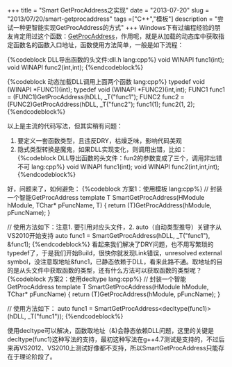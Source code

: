 +++
title = "Smart GetProcAddress之实现"
date = "2013-07-20"
slug = "2013/07/20/smart-getprocaddress"
tags =["C++","模板"]
description = "尝试一种更智能实现GetProcAddress的方式"
+++
Windows下有过编程经验的朋友肯定用过这个函数：[GetProcAddress][1]，作用呢，就是从加载的动态库中获取指定函数名的函数入口地址，函数使用方法简单，一般是如下流程：


{%codeblock DLL导出函数的头文件:dll.h lang:cpp%}
void WINAPI func1(int);
void WINAPI func2(int,int);
{%endcodeblock%}


{%codeblock 动态加载DLL调用上面两个函数 lang:cpp%}
typedef void (WINAPI *FUNC1)(int);
typedef void (WINAPI *FUNC2)(int,int);
FUNC1 func1 = (FUNC1)GetProcAddress(hDLL, _T("func1");
FUNC2 func2 = (FUNC2)GetProcAddress(hDLL, _T("func2");
func1(1);
func2(1, 2);
{%endcodeblock%}

以上是主流的代码写法，但其实稍有问题：
1. 要定义一套函数类型，且违反DRY，枯燥乏味，影响代码美观
2. 隐式类型转换是魔鬼，如果DLL实现变化，则调用出错，比如：
{%codeblock DLL导出函数的头文件：fun2的参数变成了三个，调用非出错不可 lang:cpp%}
void WINAPI func1(int);
void WINAPI func2(int,int,int);
{%endcodeblock%}

好，问题来了，如何避免：
{%codeblock 方案1：使用模板 lang:cpp%}
// 封装一个智能GetProcAddress
template<typename T>
T SmartGetProcAddress(HModule hModule, TChar* pFuncName, T)
{
    return (T)GetProcAddress(hModule, pFuncName);
}

// 使用方法如下：注意1. 要引用对应头文件，2. auto（自动类型推导）关键字从VS2010开始支持
auto func1 = SmartGetProcAddress(hDLL, _T("func1"), &func1);
{%endcodeblock%}
看起来我们解决了DRY问题，也不用写繁琐的typedef了，于是我们开始Build，很快你就发现Link错误，unresolved external symbol，没注意取地址&func1，已静态依赖于DLL，看来此路不通。取地址的目的是从头文件中获取函数的类型，还有什么方法可以获取函数的类型呢？
{%codeblock 方案2：使用decltype lang:cpp%}
// 封装一个智能GetProcAddress
template<typename T>
T SmartGetProcAddress(HModule hModule, TChar* pFuncName)
{
    return (T)GetProcAddress(hModule, pFuncName);
}

// 使用方法如下：
auto func1 = SmartGetProcAddress<decltype(func1)>(hDLL, _T("func1"));
{%endcodeblock%}

使用decltype可以解决，函数取地址（&)会静态依赖DLL问题，这里的关键是decltype(func1)这种写法的支持，最初这种写法在g++4.7测试是支持的，不过后来再VS2012、VS2010上测试好像都不支持，所以SmartGetProcAddress只能存在于理论阶段了。

  [1]: http://msdn.microsoft.com/en-us/library/ms683212%28v=vs.85%29.aspx
  [2]: http://en.cppreference.com/w/cpp/language/decltype
